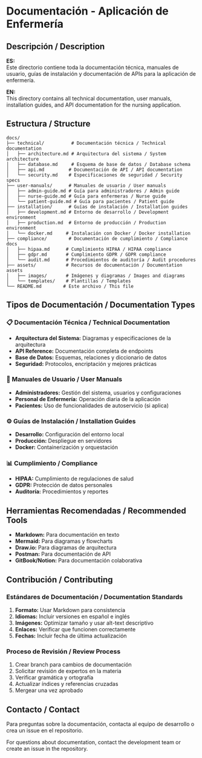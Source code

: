# Documentación - Aplicación de Enfermería

## Descripción / Description

**ES:**  
Este directorio contiene toda la documentación técnica, manuales de usuario, guías de instalación y documentación de APIs para la aplicación de enfermería.

**EN:**  
This directory contains all technical documentation, user manuals, installation guides, and API documentation for the nursing application.

## Estructura / Structure

```
docs/
├── technical/          # Documentación técnica / Technical documentation
│   ├── architecture.md # Arquitectura del sistema / System architecture
│   ├── database.md     # Esquema de base de datos / Database schema
│   ├── api.md         # Documentación de API / API documentation
│   └── security.md    # Especificaciones de seguridad / Security specs
├── user-manuals/      # Manuales de usuario / User manuals
│   ├── admin-guide.md # Guía para administradores / Admin guide
│   ├── nurse-guide.md # Guía para enfermeras / Nurse guide
│   └── patient-guide.md # Guía para pacientes / Patient guide
├── installation/      # Guías de instalación / Installation guides
│   ├── development.md # Entorno de desarrollo / Development environment
│   ├── production.md  # Entorno de producción / Production environment
│   └── docker.md     # Instalación con Docker / Docker installation
├── compliance/        # Documentación de cumplimiento / Compliance docs
│   ├── hipaa.md      # Cumplimiento HIPAA / HIPAA compliance
│   ├── gdpr.md       # Cumplimiento GDPR / GDPR compliance
│   └── audit.md      # Procedimientos de auditoría / Audit procedures
├── assets/           # Recursos de documentación / Documentation assets
│   ├── images/       # Imágenes y diagramas / Images and diagrams
│   └── templates/    # Plantillas / Templates
└── README.md        # Este archivo / This file
```

## Tipos de Documentación / Documentation Types

### 📋 Documentación Técnica / Technical Documentation
- **Arquitectura del Sistema:** Diagramas y especificaciones de la arquitectura
- **API Reference:** Documentación completa de endpoints
- **Base de Datos:** Esquemas, relaciones y diccionario de datos
- **Seguridad:** Protocolos, encriptación y mejores prácticas

### 👥 Manuales de Usuario / User Manuals
- **Administradores:** Gestión del sistema, usuarios y configuraciones
- **Personal de Enfermería:** Operación diaria de la aplicación
- **Pacientes:** Uso de funcionalidades de autoservicio (si aplica)

### ⚙️ Guías de Instalación / Installation Guides
- **Desarrollo:** Configuración del entorno local
- **Producción:** Despliegue en servidores
- **Docker:** Containerización y orquestación

### 📊 Cumplimiento / Compliance
- **HIPAA:** Cumplimiento de regulaciones de salud
- **GDPR:** Protección de datos personales
- **Auditoría:** Procedimientos y reportes

## Herramientas Recomendadas / Recommended Tools

- **Markdown:** Para documentación en texto
- **Mermaid:** Para diagramas y flowcharts
- **Draw.io:** Para diagramas de arquitectura
- **Postman:** Para documentación de API
- **GitBook/Notion:** Para documentación colaborativa

## Contribución / Contributing

### Estándares de Documentación / Documentation Standards

1. **Formato:** Usar Markdown para consistencia
2. **Idiomas:** Incluir versiones en español e inglés
3. **Imágenes:** Optimizar tamaño y usar alt-text descriptivo
4. **Enlaces:** Verificar que funcionen correctamente
5. **Fechas:** Incluir fecha de última actualización

### Proceso de Revisión / Review Process

1. Crear branch para cambios de documentación
2. Solicitar revisión de expertos en la materia
3. Verificar gramática y ortografía
4. Actualizar índices y referencias cruzadas
5. Mergear una vez aprobado

## Contacto / Contact

Para preguntas sobre la documentación, contacta al equipo de desarrollo o crea un issue en el repositorio.

For questions about documentation, contact the development team or create an issue in the repository.